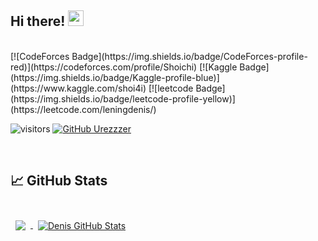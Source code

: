 ## Hi there! <img src="https://user-images.githubusercontent.com/78679833/133706462-41463c6c-bb57-41d0-a093-5bff564ed75c.gif" width="25px">

<br>
[![CodeForces Badge](https://img.shields.io/badge/CodeForces-profile-red)](https://codeforces.com/profile/Shoichi)
[![Kaggle Badge](https://img.shields.io/badge/Kaggle-profile-blue)](https://www.kaggle.com/shoi4i)
[![leetcode Badge](https://img.shields.io/badge/leetcode-profile-yellow)](https://leetcode.com/leningdenis/)
 <br>
 
 ![visitors](https://visitor-badge.glitch.me/badge?page_id=Lednik7.Lednik7)
 [![GitHub Urezzzer](https://img.shields.io/github/followers/lShoichil?label=follow&style=social)](https://github.com/lShoichil)
 
 <br>

## &#x1f4c8; GitHub Stats

<br>

<a href="https://github.com/lShoichil">
  <img align="center" style="margin:0.5rem" src="https://github-readme-stats.vercel.app/api/top-langs/?username=lShoichil&theme=gotham" />
</a>

<a href="https://github.com/lShoichil">
  <img align="center" style="margin:0.5rem" src="https://github-readme-stats.vercel.app/api?username=lShoichil&theme=gotham" alt="Denis GitHub Stats" />
</a>

<br>
